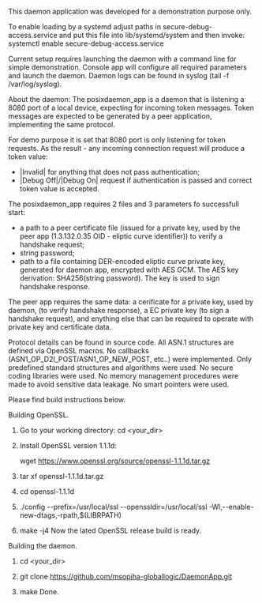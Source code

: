 This daemon application was developed for a demonstration purpose only.

To enable loading by a systemd adjust paths in secure-debug-access.service and
put this file into lib/systemd/system and then invoke:
systemctl enable secure-debug-access.service

Current setup requires launching the daemon with a command line for simple demonstration.
Console app will configure all required parameters and launch the daemon.
Daemon logs can be found in syslog (tail -f /var/log/syslog).

About the daemon:
The posixdaemon_app is a daemon that is listening a 8080 port of a local device,
expecting for incoming token messages. Token messages are expected to be generated by
a peer application, implementing the same protocol.

For demo purpose it is set that 8080 port is only listening for token requests.
As the result - any incoming connection request will produce a token value:
 - |Invalid| for anything that does not pass authentication;
 - |Debug Off|/|Debug On| request if authentication is passed and correct token value is accepted.


The posixdaemon_app requires 2 files and 3 parameters fo successfull start:
- a path to a peer certificate file (issued for a private key, used by the  peer app
 (1.3.132.0.35 OID - eliptic curve identifier)) to verify a handshake request;
- string password;
- path to a file containing DER-encoded eliptic curve private key, generated for 
  daemon app, encrypted with AES GCM. The AES key derivation: SHA256(string password).
  The key is used to sign handshake response.

The peer app requires the same data: a cerificate for a private key, used by daemon,
(to verify handshake response), a EC private key (to sign a handshake request), and
enything else that can be required to operate with private key and certificate data.

Protocol details can be found in source code. 
All ASN.1 structures are defined via OpenSSL macros.
No callbacks (ASN1_OP_D2I_POST/ASN1_OP_NEW_POST, etc..) were implemented.
Only predefined standard structures and algorithms were used.
No secure coding libraries were used.
No memory management procedures were made to avoid sensitive data leakage.
No smart pointers were used.

Please find build instructions below.

Building OpenSSL.
1. Go to your working directory: cd <your_dir>

2. Install OpenSSL version 1.1.1d:

   wget https://www.openssl.org/source/openssl-1.1.1d.tar.gz

3. tar xf openssl-1.1.1d.tar.gz

4. cd openssl-1.1.1d

5.  ./config --prefix=/usr/local/ssl --openssldir=/usr/local/ssl -Wl,--enable-new-dtags,-rpath,$(LIBRPATH)

6. make -j4
Now the lated OpenSSL release build is ready.


Building the daemon.
1. cd <your_dir>

2. git clone https://github.com/msopiha-globallogic/DaemonApp.git

3. make
Done.
